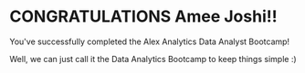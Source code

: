 # CONGRATULATIONS  Amee Joshi!! 

You've successfully completed the Alex Analytics Data Analyst Bootcamp!

Well, we can just call it the Data Analytics Bootcamp to keep things simple :) 
